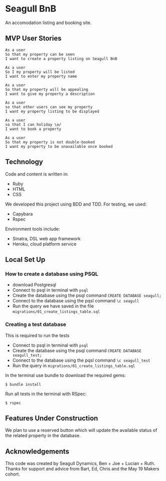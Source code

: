# Seagull BnB

An accomodation listing and booking site.

## MVP User Stories

```
As a user
So that my property can be seen
I want to create a property listing on Seagull BnB
```

```
As a user
So I my property will be listed
I want to enter my property name
```

```
As a user
So that my property will be appealing
I want to give my property a description
```

```
As a user
so that other users can see my property
I want my property listing to be displayed
```

```
As a user
so that I can holiday \o/
I want to book a property
```

```
As a user
So that my property is not double-booked
I want my property to be unavailable once booked
```

## Technology

Code and content is written in:
- Ruby
- HTML
- CSS

We developed this project using BDD and TDD.  For testing, we used:
- Capybara
- Rspec

Environment tools include:
- Sinatra, DSL web app framework
- Heroku, cloud platform service

## Local Set Up

### How to create a database using PSQL 
 - download Postgresql
 - Connect to psql in terminal with `psql`
 - Create the database using the psql command `CREATE DATABASE seagull;`
 - Connect to the database using the pqsl command `\c seagull`
 - Run the query we have saved in the file `migrations/01_create_listings_table.sql`

### Creating a test database
This is required to run the tests
 - Connect to psql in terminal with `psql`
 - Create the database using the psql command `CREATE DATABASE seagull_test;`
 - Connect to the database using the pqsl command `\c seagull_test`
 - Run the query in `migrations/01_create_listings_table.sql`

In the terminal use bundle to download the required gems:
```shell
$ bundle install
```

Run all tests in the terminal with RSpec:
```shell
$ rspec
```

## Features Under Construction

We plan to use a reserved button which will update the available status of the related property in the database.

## Acknowledgements

This code was created by Seagull Dynamics, Ben + Joe + Lucian + Ruth.
Thanks for support and advice from Bart, Ed, Chris and the May 19 Makers cohort.

